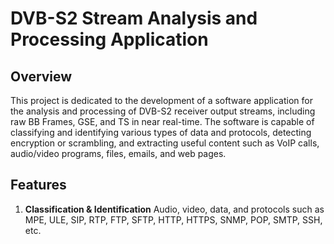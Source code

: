 #  __DVB-S2 Stream Analysis and Processing Application__
##  __Overview__
This project is dedicated to the development of a software application for the analysis and processing of DVB-S2 receiver output streams, including raw BB Frames, GSE, and TS in near real-time. The software is capable of classifying and identifying various types of data and protocols, detecting encryption or scrambling, and extracting useful content such as VoIP calls, audio/video programs, files, emails, and web pages.
## __Features__
1. __Classification & Identification__
   Audio, video, data, and protocols such as MPE, ULE, SIP, RTP, FTP, SFTP, HTTP, HTTPS, SNMP, POP, SMTP, SSH, etc.
